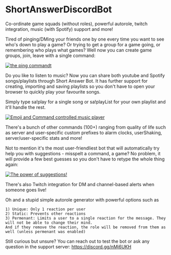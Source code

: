# ShortAnswerDiscordBot

Co-ordinate game squads (without roles), powerful autorole, twitch integration, music (with Spotify) support and more!

Tired of pinging/DMing your friends one by one every time you want to see who's down to play a game? Or trying to get a group for a game going, or remembering who plays what games?
Well now you can create game groups, join, leave with a single command:

[![the ping commandt](https://i.ibb.co/DzRRBLv/4-man-with-a-timer.png)](https://ibb.co/MZCCz9t)

Do you like to listen to music? Now you can share both youtube and Spotify songs/playlists through Short Answer Bot. It has further support for creating, importing and saving playlists so you don't have to open your browser to quickly play your favourite songs. 

Simply type sa!play for a single song or sa!playList for your own playlist and it'll handle the rest.

[![Emoji and Command controlled music player](https://i.ibb.co/PDyd3rt/music-player.png)](https://i.ibb.co/PDyd3rt/music-player)

There's a bunch of other commands (100+) ranging from quality of life such as server and user-specific custom prefixes to alarm clocks, userShaking, server/user-specific stats and more!

Not to mention it's the most user-friendliest bot that will automatically try help you with suggestions - misspelt a command, a game? No problem, it will provide a few best guesses so you don't have to retype the whole thing again:

[![The power of suggestions!](https://i.ibb.co/0mv8Q11/auto-suggest.png)](https://i.ibb.co/0mv8Q11/auto-suggest)

There's also Twitch integration for DM and channel-based alerts when someone goes live!

Oh and a stupid simple autorole generator with powerful options such as 
```
1) Unique: Only 1 reaction per user
2) Static: Prevents other reactions
3) Permenant: Limits a user to a single reaction for the message. They will not be able to change their mind.
And if they remove the reaction, the role will be removed from them as well (unless permenant was enabled)
```
Still curious but unsure? You can reach out to test the bot or ask any question in the support server: https://discord.gg/nMj6UKH
